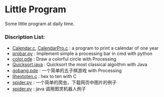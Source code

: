 # Little Program
Some little program at daily time.
### Discription List:
* [Calendar.c](https://github.com/foolself/LittleProgram/blob/master/Calendar.c), [CalendarPro.c](https://github.com/foolself/LittleProgram/blob/master/CalendarPro.c) : a program to print a calendar of one year
* [probar.py](https://github.com/foolself/LittleProgram/blob/master/probar.py) : Implement simple a processing bar in cmd with python
* [color.pde](https://github.com/foolself/LittleProgram/blob/master/color.pde) : Draw a colorful circle with Processing
* [Quicksort.java](https://github.com/foolself/LittleProgram/blob/master/Quicksort.java) : Quicksort the most classical algoithm with Java
* [gobang.pde](https://github.com/foolself/LittleProgram/blob/master/gobang.pde) : 一个简单的五子棋游戏 with Processing
* [lihextoten.c](https://github.com/foolself/LittleProgram/blob/master/hextoten.c) : hex to ten with C
* [spider.py](https://github.com/foolself/LittleProgram/blob/master/spider.py) : 一个简单的爬虫，下载网页中图片的例子
* [spider.py](https://github.com/foolself/LittleProgram/blob/master/TulingRobot.java) : java 调用图灵机器人例子
